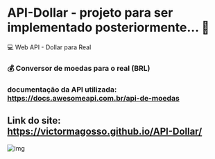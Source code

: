 # API-Dollar - projeto para ser implementado posteriormente... :hammer:
:computer: Web API - Dollar para Real

### :moneybag: Conversor de moedas para o real (BRL)
### documentação da API utilizada: https://docs.awesomeapi.com.br/api-de-moedas

## Link do site: https://victormagosso.github.io/API-Dollar/

![img](https://user-images.githubusercontent.com/62938087/89600255-f5fcae80-d837-11ea-9bb5-f70abb1098ac.jpg)

